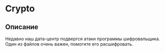 # Crypto


## Описание
Недавно наш дата-центр подвергся атаки программы шифровальщика. Один из файлов очень важен, помогите его расшифровать.

